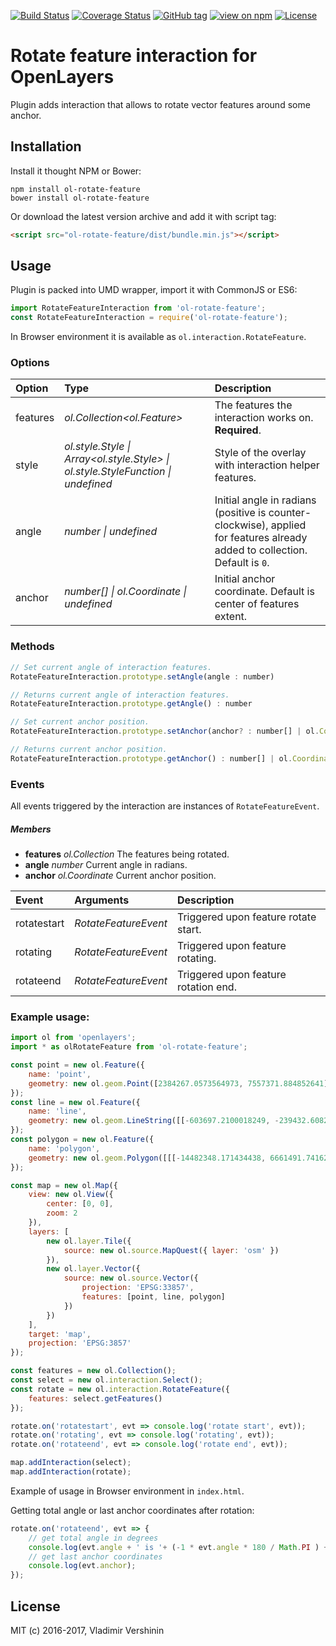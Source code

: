 [![Build Status](https://travis-ci.org/ghettovoice/ol-rotate-feature.svg?branch=master)](https://travis-ci.org/ghettovoice/ol-rotate-feature)
[![Coverage Status](https://coveralls.io/repos/github/ghettovoice/ol-rotate-feature/badge.svg?branch=master)](https://coveralls.io/github/ghettovoice/ol-rotate-feature?branch=master)
[![GitHub tag](https://img.shields.io/github/tag/ghettovoice/ol-rotate-feature.svg)](https://github.com/ghettovoice/ol-rotate-feature/releases)
[![view on npm](http://img.shields.io/npm/v/ol-rotate-feature.svg)](https://www.npmjs.org/package/ol-rotate-feature)
[![License](https://img.shields.io/github/license/ghettovoice/ol-rotate-feature.svg)](https://github.com/ghettovoice/ol-rotate-feature/blob/master/LICENSE)

# Rotate feature interaction for OpenLayers

Plugin adds interaction that allows to rotate vector features around some anchor.

## Installation

Install it thought NPM or Bower:

```shell
npm install ol-rotate-feature
bower install ol-rotate-feature
```

Or download the latest version archive and add it with script tag:

```html
<script src="ol-rotate-feature/dist/bundle.min.js"></script>
```

## Usage

Plugin is packed into UMD wrapper, import it with CommonJS or ES6:
                                 
```js
import RotateFeatureInteraction from 'ol-rotate-feature';
const RotateFeatureInteraction = require('ol-rotate-feature');
```

In Browser environment it is available as `ol.interaction.RotateFeature`.

### Options

| Option         | Type                                                                                               | Description                                                                                                                 |
|:---------------|:---------------------------------------------------------------------------------------------------|:----------------------------------------------------------------------------------------------------------------------------|
| features       | _ol.Collection<ol.Feature>_                                                                        | The features the interaction works on. **Required**.                                                                        |
| style          | _ol.style.Style &#124; Array&lt;ol.style.Style&gt; &#124; ol.style.StyleFunction &#124; undefined_ | Style of the overlay with interaction helper features.                                                                      |
| angle          | _number &#124; undefined_                                                                          | Initial angle in radians (positive is counter-clockwise), applied for features already added to collection. Default is `0`. |
| anchor         | _number[] &#124; ol.Coordinate &#124; undefined_                                                   | Initial anchor coordinate. Default is center of features extent.                                                            |

### Methods

```js
// Set current angle of interaction features.
RotateFeatureInteraction.prototype.setAngle(angle : number)
```

```js
// Returns current angle of interaction features.
RotateFeatureInteraction.prototype.getAngle() : number
```

```js
// Set current anchor position.
RotateFeatureInteraction.prototype.setAnchor(anchor? : number[] | ol.Coordinate)
```

```js
// Returns current anchor position.
RotateFeatureInteraction.prototype.getAnchor() : number[] | ol.Coordinate | undefined 
```

### Events

All events triggered by the interaction are instances of `RotateFeatureEvent`.

##### Members

- **features**    _ol.Collection_     The features being rotated.
- **angle**       _number_            Current angle in radians.
- **anchor**      _ol.Coordinate_     Current anchor position.

| Event       | Arguments            | Description                          |
|:------------|:---------------------|:-------------------------------------|
| rotatestart | _RotateFeatureEvent_ | Triggered upon feature rotate start. |
| rotating    | _RotateFeatureEvent_ | Triggered upon feature rotating.     |
| rotateend   | _RotateFeatureEvent_ | Triggered upon feature rotation end. |

### Example usage:

```js
import ol from 'openlayers';
import * as olRotateFeature from 'ol-rotate-feature';

const point = new ol.Feature({
    name: 'point',
    geometry: new ol.geom.Point([2384267.0573564973, 7557371.884852641])
});
const line = new ol.Feature({
    name: 'line',
    geometry: new ol.geom.LineString([[-603697.2100018249, -239432.60826165066], [4190433.20404443, 2930563.8287811787]])
});
const polygon = new ol.Feature({
    name: 'polygon',
    geometry: new ol.geom.Polygon([[[-14482348.171434438, 6661491.741627443], [-9541458.663080638, 6221214.458704827], [-11473786.738129886, 3300708.4819848104], [-14482348.171434438, 6661491.741627443]]])
});

const map = new ol.Map({
    view: new ol.View({
        center: [0, 0],
        zoom: 2
    }),
    layers: [
        new ol.layer.Tile({
            source: new ol.source.MapQuest({ layer: 'osm' })
        }),
        new ol.layer.Vector({
            source: new ol.source.Vector({
                projection: 'EPSG:33857',
                features: [point, line, polygon]
            })
        })
    ],
    target: 'map',
    projection: 'EPSG:3857'
});

const features = new ol.Collection();
const select = new ol.interaction.Select();
const rotate = new ol.interaction.RotateFeature({
    features: select.getFeatures()
});

rotate.on('rotatestart', evt => console.log('rotate start', evt));
rotate.on('rotating', evt => console.log('rotating', evt));
rotate.on('rotateend', evt => console.log('rotate end', evt));

map.addInteraction(select);
map.addInteraction(rotate);
```

Example of usage in Browser environment in `index.html`.

Getting total angle or last anchor coordinates after rotation:

```js
rotate.on('rotateend', evt => {
    // get total angle in degrees
    console.log(evt.angle + ' is '+ (-1 * evt.angle * 180 / Math.PI ) + '°');
    // get last anchor coordinates
    console.log(evt.anchor);
});
```

## License

MIT (c) 2016-2017, Vladimir Vershinin
